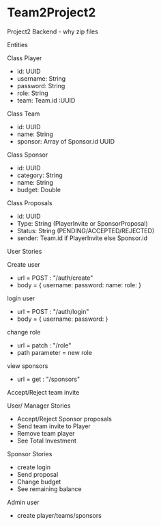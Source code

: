 # Team2Project2

Project2 Backend - why zip files

Entities

Class Player
- id: UUID
- username: String
- password: String
- role: String
- team: Team.id :UUID

Class Team
- id: UUID
- name: String
- sponsor: Array of Sponsor.id UUID

Class Sponsor
- id: UUID
- category: String
- name: String
- budget: Double

Class Proposals
- id: UUID
- Type: String (PlayerInvite or SponsorProposal)
- Status: String (PENDING/ACCEPTED/REJECTED)
- sender: Team.id if PlayerInvite else Sponsor.id

User Stories

Create user
- url = POST : "/auth/create"
- body = { username: password: name: role: }

login user
- url = POST : "/auth/login"
- body = { username: password: }

change role
- url = patch : "/role"
- path parameter = new role

view sponsors
- url = get : "/sponsors"

Accept/Reject team invite

User/ Manager Stories
- Accept/Reject Sponsor proposals
- Send team invite to Player
- Remove team player
- See Total Investment

Sponsor Stories
- create login
- Send proposal
- Change budget
- See remaining balance

Admin user
- create player/teams/sponsors
